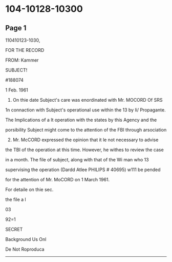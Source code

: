 # 104-10128-10300

## Page 1

110410123-1030,

FOR THE RECORD

FROM: Kammer

SUBJECT!

#188074

1 Feb. 1961

1. On thie date Subject's care was enordinated with Mr. MOCORD Of SRS

1n connaction with Subject's operational use within the 13 by li/ Propagante.

The Implications of a lt operation with the states by this Agency and the

porsibility Subject might come to the attention of the FBI through arsociation

2. Mr. McCORD expressed the opinion that it le not necessary to advise

the TBI of the operation at this time. However, he withes to review the case

in a month. The file of subject, along with that of the Wi man who 13

supervising the operation (Dardd Atlee PHILIPS # 40695) w111 be pended

for the attention of Mr. MoCORD on 1 March 1961.

For detaile on thie sec.

the file a l

03

92=1

SECRET

Background Us Onl

De Not Roproduca

---

